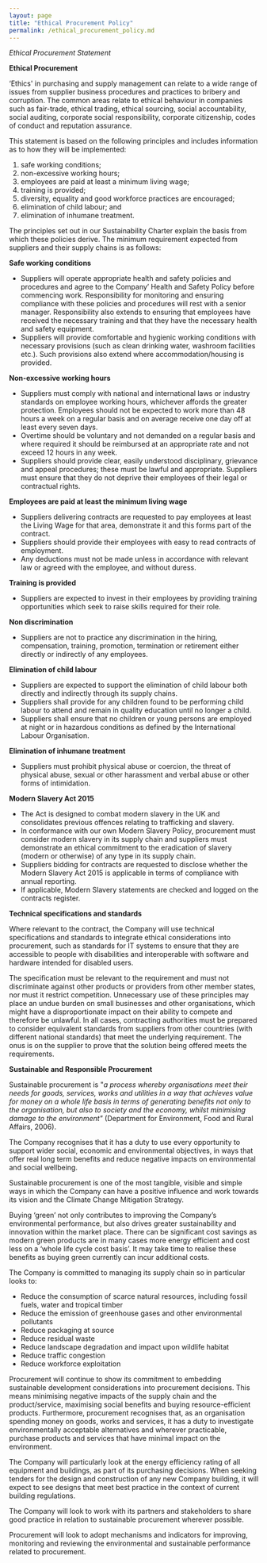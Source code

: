 ```yaml
---
layout: page
title: "Ethical Procurement Policy"
permalink: /ethical_procurement_policy.md
---
```


*Ethical Procurement Statement*

**Ethical Procurement**

‘Ethics' in purchasing and supply management can relate to a wide range of issues from supplier business procedures and practices to bribery and corruption. The common areas relate to ethical behaviour in companies such as fair-trade, ethical trading, ethical sourcing, social accountability, social auditing, corporate social responsibility, corporate citizenship, codes of conduct and reputation assurance.

This statement is based on the following principles and includes information as to how they will be implemented:

1. safe working conditions;
1. non-excessive working hours;
1. employees are paid at least a minimum living wage;
1. training is provided;
1. diversity, equality and good workforce practices are encouraged;
1. elimination of child labour; and
1. elimination of inhumane treatment.

The principles set out in our Sustainability Charter explain the basis from which these policies derive. The minimum requirement expected from suppliers and their supply chains is as follows:

**Safe working conditions**

- Suppliers will operate appropriate health and safety policies and procedures and agree to the Company’ Health and Safety Policy before commencing work. Responsibility for monitoring and ensuring compliance with these policies and procedures will rest with a senior manager. Responsibility also extends to ensuring that employees have received the necessary training and that they have the necessary health and safety equipment.
- Suppliers will provide comfortable and hygienic working conditions with necessary provisions (such as clean drinking water, washroom facilities etc.). Such provisions also extend where accommodation/housing is provided.

**Non-excessive working hours**

- Suppliers must comply with national and international laws or industry standards on employee working hours, whichever affords the greater protection. Employees should not be expected to work more than 48 hours a week on a regular basis and on average receive one day off at least every seven days.
- Overtime should be voluntary and not demanded on a regular basis and where required it should be reimbursed at an appropriate rate and not exceed 12 hours in any week.
- Suppliers should provide clear, easily understood disciplinary, grievance and appeal procedures; these must be lawful and appropriate. Suppliers must ensure that they do not deprive their employees of their legal or contractual rights.

**Employees are paid at least the minimum living wage**

- Suppliers delivering contracts are requested to pay employees at least the Living Wage for that area, demonstrate it and this forms part of the contract. 
- Suppliers should provide their employees with easy to read contracts of employment.
- Any deductions must not be made unless in accordance with relevant law or agreed with the employee, and without duress.

**Training is provided**

- Suppliers are expected to invest in their employees by providing training opportunities which seek to raise skills required for their role.

**Non discrimination**

- Suppliers are not to practice any discrimination in the hiring, compensation, training, promotion, termination or retirement either directly or indirectly of any employees.

**Elimination of child labour**

- Suppliers are expected to support the elimination of child labour both directly and indirectly through its supply chains.
- Suppliers shall provide for any children found to be performing child labour to attend and remain in quality education until no longer a child.
- Suppliers shall ensure that no children or young persons are employed at night or in hazardous conditions as defined by the International Labour Organisation.

**Elimination of inhumane treatment**

- Suppliers must prohibit physical abuse or coercion, the threat of physical abuse, sexual or other harassment and verbal abuse or other forms of intimidation.

**Modern Slavery Act 2015**

- The Act is designed to combat modern slavery in the UK and consolidates previous offences relating to trafficking and slavery.
- In conformance with our own Modern Slavery Policy, procurement must consider modern slavery in its supply chain and suppliers must demonstrate an ethical commitment to the eradication of slavery (modern or otherwise) of any type in its supply chain. 
- Suppliers bidding for contracts are requested to disclose whether the Modern Slavery Act 2015 is applicable in terms of compliance with annual reporting.
- If applicable, Modern Slavery statements are checked and logged on the contracts register.

**Technical specifications and standards**

Where relevant to the contract, the Company will use technical specifications and standards to integrate ethical considerations into procurement, such as standards for IT systems to ensure that they are accessible to people with disabilities and interoperable with software and hardware intended for disabled users.

The specification must be relevant to the requirement and must not discriminate against other products or providers from other member states, nor must it restrict competition. Unnecessary use of these principles may place an undue burden on small businesses and other organisations, which might have a disproportionate impact on their ability to compete and therefore be unlawful. In all cases, contracting authorities must be prepared to consider equivalent standards from suppliers from other countries (with different national standards) that meet the underlying requirement. The onus is on the supplier to prove that the solution being offered meets the requirements.

**Sustainable and Responsible Procurement**

Sustainable procurement is "*a process whereby organisations meet their needs for goods, services, works and utilities in a way that achieves value for money on a whole life basis in terms of generating benefits not only to the organisation, but also to society and the economy, whilst minimising damage to the environment"* (Department for Environment, Food and Rural Affairs, 2006).

The Company recognises that it has a duty to use every opportunity to support wider social, economic and environmental objectives, in ways that offer real long term benefits and reduce negative impacts on environmental and social wellbeing. 

Sustainable procurement is one of the most tangible, visible and simple ways in which the Company can have a positive influence and work towards its vision and the Climate Change Mitigation Strategy.

Buying ‘green’ not only contributes to improving the Company’s environmental performance, but also drives greater sustainability and innovation within the market place. There can be significant cost savings as modern green products are in many cases more energy efficient and cost less on a ‘whole life cycle cost basis’.  It may take time to realise these benefits as buying green currently can incur additional costs.

The Company is committed to managing its supply chain so in particular looks to:

- Reduce the consumption of scarce natural resources, including fossil fuels, water and tropical timber
- Reduce the emission of greenhouse gases and other environmental pollutants
- Reduce packaging at source
- Reduce residual waste
- Reduce landscape degradation and impact upon wildlife habitat
- Reduce traffic congestion
- Reduce workforce exploitation

Procurement will continue to show its commitment to embedding sustainable development considerations into procurement decisions.  This means minimising negative impacts of the supply chain and the product/service, maximising social benefits and buying resource-efficient products.  Furthermore, procurement recognises that, as an organisation spending money on goods, works and services, it has a duty to investigate environmentally acceptable alternatives and wherever practicable, purchase products and services that have minimal impact on the environment.

The Company will particularly look at the energy efficiency rating of all equipment and buildings, as part of its purchasing decisions. When seeking tenders for the design and construction of any new Company building, it will expect to see designs that meet best practice in the context of current building regulations.

The Company will look to work with its partners and stakeholders to share good practice in relation to sustainable procurement wherever possible. 

Procurement will look to adopt mechanisms and indicators for improving, monitoring and reviewing the environmental and sustainable performance related to procurement.

